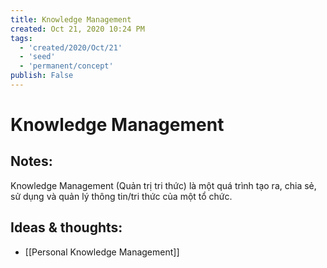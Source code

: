 ```yaml
---
title: Knowledge Management
created: Oct 21, 2020 10:24 PM
tags:
  - 'created/2020/Oct/21'
  - 'seed'
  - 'permanent/concept'
publish: False
---
```

# Knowledge Management

## Notes:
Knowledge Management (Quản trị tri thức) là một quá trình tạo ra, chia sẻ, sử dụng và quản lý thông tin/tri thức của một tổ chức.

## Ideas & thoughts:
- [[Personal Knowledge Management]]
